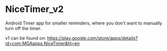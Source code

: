 # NiceTimer_v2

Android Timer app for smaller reminders, where you don't want to manually turn off the timer.

v1 can be found on: https://play.google.com/store/apps/details?id=com.MGAapps.NiceTimer&hl=en
